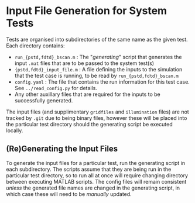 # Input File Generation for System Tests

Tests are organised into subdirectories of the same name as the given test.
Each directory contains:
- `run_{pstd,fdtd}_bscan.m` : The "_generating_" script that generates the input `.mat` files that are to be passed to the system test(s)
- `{pstd,fdtd}_input_file.m` : A file defining the inputs to the simulation that the test case is running, to be read by `run_{pstd,fdtd}_bscan.m`
- `config.yaml` : The file that contains the run information for this test case. See `../read_config.py` for details.
- Any other auxillary files that are required for the inputs to be successfully generated.

The input files (and supplimentary `gridfiles` and `illumination` files) are not tracked by `.git` due to being binary files, however these will be placed into the particular test directory should the generating script be executed locally.

## (Re)Generating the Input Files

To generate the input files for a particular test, run the generating script in each subdirectory.
The scripts assume that they are being run in the particular test directory, so to run all at once will require changing directory between executing MATLAB scripts.
The config files will remain consistent _unless_ the generated file names are changed in the generating script, in which case these will need to be _manually_ updated.
